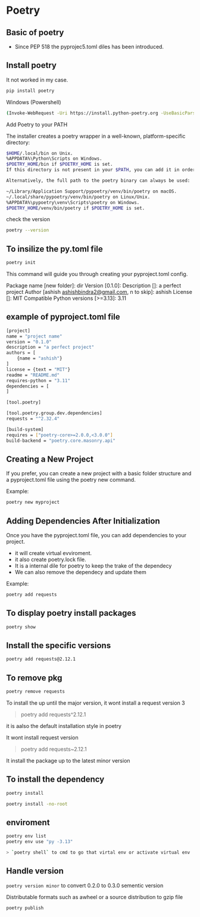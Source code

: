 # Poetry

## Basic of poetry

- Since PEP 518  the pyprojec5.toml diles has been introduced.

## Install poetry

It not worked in my case.

```sh
pip install poetry
```

Windows (Powershell)

```sh
(Invoke-WebRequest -Uri https://install.python-poetry.org -UseBasicParsing).Content | py -
```

Add Poetry to your PATH

The installer creates a poetry wrapper in a well-known, platform-specific directory:

```sh
$HOME/.local/bin on Unix.
%APPDATA%\Python\Scripts on Windows.
$POETRY_HOME/bin if $POETRY_HOME is set.
If this directory is not present in your $PATH, you can add it in order to invoke Poetry as poetry.

Alternatively, the full path to the poetry binary can always be used:

~/Library/Application Support/pypoetry/venv/bin/poetry on macOS.
~/.local/share/pypoetry/venv/bin/poetry on Linux/Unix.
%APPDATA%\pypoetry\venv\Scripts\poetry on Windows.
$POETRY_HOME/venv/bin/poetry if $POETRY_HOME is set.
```

check the version

```sh
poetry --version
```

## To insilize the py.toml file

```sh
poetry init
```

This command will guide you through creating your pyproject.toml config.

Package name [new folder]:  dir
Version [0.1.0]:
Description []:  a perfect project
Author [ashish <ashishbindra2@gmail.com>, n to skip]:  ashish
License []:  MIT
Compatible Python versions [>=3.13]:  3.11

## example of pyproject.toml file

```sh
[project]
name = "project name"
version = "0.1.0"
description = "a perfect project"
authors = [
    {name = "ashish"}
]
license = {text = "MIT"}
readme = "README.md"
requires-python = "3.11"
dependencies = [
]

[tool.poetry]

[tool.poetry.group.dev.dependencies]
requests = "^2.32.4"

[build-system]
requires = ["poetry-core>=2.0.0,<3.0.0"]
build-backend = "poetry.core.masonry.api"
```

## Creating a New Project

If you prefer, you can create a new project with a basic folder structure and a pyproject.toml file using the poetry new command.

Example:

```sh
poetry new myproject
```

## Adding Dependencies After Initialization

Once you have the pyproject.toml file, you can add dependencies to your project.

- it will create virtual evviroment.
- it also create poetry.lock file.
- It is a internal dile for poetry to keep the trake of the dependecy
- We can also remove the dependecy and update them

Example:

```sh
poetry add requests
```

## To display poetry install packages

```sh
poetry show
```

## Install the specific versions

```sh
poetry add requests@2.12.1
```

## To remove pkg

```sh
poetry remove requests
```

To install the up until the major version, it wont install a request version 3
> poetry add requests^2.12.1

it is aalso the default installation style in poetry

It wont install request version

> poetry add requests~2.12.1

It install the package up to the latest minor version

## To install the dependency

```sh
poetry install

poetry install -no-root
```

## enviroment

```sh
poetry env list 
poetry env use "py -3.13"

> `poetry shell` to cmd to go that virtal env or activate virtual env
```

## Handle version

`poetry version minor` to convert 0.2.0 to 0.3.0 sementic version

Distributable formats such as awheel or a source distribution to gzip file

```sh
poetry publish
```
